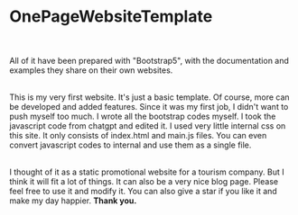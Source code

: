 # OnePageWebsiteTemplate
<br><br>
All of it have been prepared with "Bootstrap5", with the documentation and examples they share on their own websites. <br><br>

This is my very first website. It's just a basic template. Of course, more can be developed and added features. Since it was my first job, I didn't want to push myself too much. I wrote all the bootstrap codes myself. I took the javascript code from chatgpt and edited it. I used very little internal css on this site. It only consists of index.html and main.js files. You can even convert javascript codes to internal and use them as a single file.  <br><br>

I thought of it as a static promotional website for a tourism company. But I think it will fit a lot of things. It can also be a very nice blog page. Please feel free to use it and modify it. You can also give a star if you like it and make my day happier. <b>Thank you.</b>

